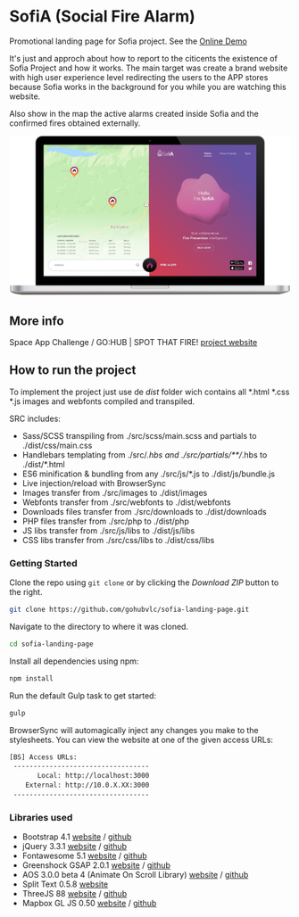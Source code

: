 # SofiA (Social Fire Alarm)

Promotional landing page for Sofia project. See the [Online Demo](https://gohubvlc.github.io/sofia-landing-page/dist/index.html)

It's just and approch about how to report to the citicents the existence of Sofia Project and how it works. The main target was create a brand website with high user experience level redirecting the users to the APP stores because Sofia works in the background for you while you are watching this website. 

Also show in the map the active alarms created inside Sofia and the confirmed fires obtained externally.

![](https://github.com/gohubvlc/sofia-project/raw/master/images/Web%20mockup.png)
## More info

Space App Challenge / GO:HUB | SPOT THAT FIRE! [project website](https://2018.spaceappschallenge.org/challenges/volcanoes-icebergs-and-asteroids-oh-my/real-time-fire-app/teams/gohub/project/)





## How to run the project

To implement the project just use de *dist* folder wich contains all *.html *.css *.js images and webfonts compiled and transpiled. 

SRC includes:
* Sass/SCSS transpiling from ./src/scss/main.scss and partials to ./dist/css/main.css
* Handlebars templating from ./src/*.hbs and ./src/partials/**/*.hbs to ./dist/*.html
* ES6 minification & bundling from any ./src/js/*.js to ./dist/js/bundle.js
* Live injection/reload with BrowserSync 
* Images transfer from ./src/images to ./dist/images
* Webfonts transfer from ./src/webfonts to ./dist/webfonts
* Downloads files transfer from ./src/downloads to ./dist/downloads
* PHP files transfer from ./src/php to ./dist/php
* JS libs transfer from ./src/js/libs to ./dist/js/libs
* CSS libs transfer from ./src/css/libs to ./dist/css/libs

### Getting Started

Clone the repo using `git clone` or by clicking the *Download ZIP* button to the right.

```sh
git clone https://github.com/gohubvlc/sofia-landing-page.git
```

Navigate to the directory to where it was cloned.

```sh
cd sofia-landing-page
```

Install all dependencies using npm:

```sh
npm install
```

Run the default Gulp task to get started:

```sh
gulp
```

BrowserSync will automagically inject any changes you make to the stylesheets. You can view the website at one of the given access URLs:

```sh
[BS] Access URLs:
 ----------------------------------
       Local: http://localhost:3000
    External: http://10.0.X.XX:3000
 ----------------------------------
```



### Libraries used

- Bootstrap 4.1 [website](https://getbootstrap.com/) / [github](https://github.com/twbs/bootstrap)
- jQuery 3.3.1 [website](https://jquery.com/) / [github](https://github.com/jquery/jquery)
- Fontawesome 5.1 [website](https://fontawesome.com/) / [github](https://github.com/FortAwesome/Font-Awesome)
- Greenshock GSAP 2.0.1 [website](https://greensock.com/gsap) / [github](https://github.com/greensock/GreenSock-JS/)
- AOS 3.0.0 beta 4 (Animate On Scroll Library) [website](http://michalsnik.github.io/aos/) / [github](https://github.com/michalsnik/aos)
- Split Text 0.5.8 [website](http://greensock.com/club/) 
- ThreeJS 88 [website](https://threejs.org/) / [github](https://github.com/mrdoob/three.js)
- Mapbox GL JS 0.50 [website](https://www.mapbox.com//) / [github](https://github.com/mapbox/mapbox-gl-js)

